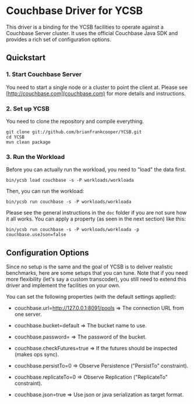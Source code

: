 # Couchbase Driver for YCSB
This driver is a binding for the YCSB facilities to operate against a Couchbase Server cluster. It uses the official Couchbase Java SDK and provides a rich set of configuration options.

## Quickstart

### 1. Start Couchbase Server
You need to start a single node or a cluster to point the client at. Please see [http://couchbase.com](couchbase.com) for more details and instructions.

### 2. Set up YCSB
You need to clone the repository and compile everything.

```
git clone git://github.com/brianfrankcooper/YCSB.git
cd YCSB
mvn clean package
```

### 3. Run the Workload
Before you can actually run the workload, you need to "load" the data first.

```
bin/ycsb load couchbase -s -P workloads/workloada
```

Then, you can run the workload:

```
bin/ycsb run couchbase -s -P workloads/workloada
```

Please see the general instructions in the `doc` folder if you are not sure how it all works. You can apply a property (as seen in the next section) like this:

```
bin/ycsb run couchbase -s -P workloads/workloada -p couchbase.useJson=false
```

## Configuration Options
Since no setup is the same and the goal of YCSB is to deliver realistic benchmarks, here are some setups that you can tune. Note that if you need more flexibility (let's say a custom transcoder), you still need to extend this driver and implement the facilities on your own.

You can set the following properties (with the default settings applied):

 - couchbase.url=http://127.0.0.1:8091/pools => The connection URL from one server.
 - couchbase.bucket=default => The bucket name to use.
 - couchbase.password= => The password of the bucket.

 - couchbase.checkFutures=true => If the futures should be inspected (makes ops sync).
 - couchbase.persistTo=0 => Observe Persistence ("PersistTo" constraint).
 - couchbase.replicateTo=0 => Observe Replication ("ReplicateTo" constraint).
 - couchbase.json=true => Use json or java serialization as target format.

